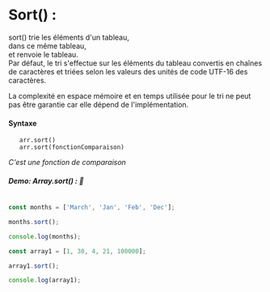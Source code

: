 # Sort() :

sort() trie les éléments d'un tableau, </br>
dans ce même tableau, </br>
et renvoie le tableau. </br>
Par défaut, le tri s'effectue sur les éléments du tableau convertis en chaînes de caractères et triées selon les valeurs des unités de code UTF-16 des caractères. </br>

La complexité en espace mémoire et en temps utilisée pour le tri ne peut pas être garantie car elle dépend de l'implémentation.

#### Syntaxe

       arr.sort()
       arr.sort(fonctionComparaison)
       
_C'est une fonction de comparaison_

##### Demo: Array.sort() : :speech_balloon:

````js

const months = ['March', 'Jan', 'Feb', 'Dec'];

months.sort();

console.log(months);

const array1 = [1, 30, 4, 21, 100000];

array1.sort();

console.log(array1);

````

      ​
